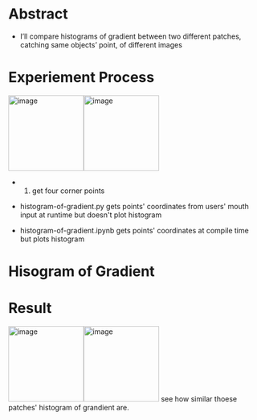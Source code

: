 

# Abstract
* I’ll compare histograms of gradient between two different patches, catching same objects’ point, of different images 

# Experiement Process
<img width="150" alt="image" src="https://user-images.githubusercontent.com/76895949/160585761-b23c4f2d-b7d1-4893-8682-c3e23cdf4afb.png"><img width="150" alt="image" src="https://user-images.githubusercontent.com/76895949/160585782-be5236d8-17a4-4ade-8cda-9eac6d8b854c.png">

* 1) get four corner points

* histogram-of-gradient.py gets points' coordinates from users' mouth input at runtime but doesn't plot histogram
* histogram-of-gradient.ipynb gets points' coordinates at compile time but plots histogram



# Hisogram of Gradient

# Result
<img width="150" alt="image" src="https://user-images.githubusercontent.com/76895949/160544822-bc5228b1-008d-4721-b300-795fc8287ff9.png"><img width="150" alt="image" src="https://user-images.githubusercontent.com/76895949/160544838-777cc88d-37ea-41f8-8212-f9bb1b5224df.png">
see how similar thoese patches' histogram of grandient are.
